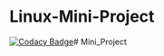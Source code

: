 # Linux-Mini-Project

[![Codacy Badge](https://app.codacy.com/project/badge/Grade/ecf956400ae64751adf75559c9779562)](https://www.codacy.com/gh/99002679/Mini_Project/dashboard?utm_source=github.com&amp;utm_medium=referral&amp;utm_content=99002679/Mini_Project&amp;utm_campaign=Badge_Grade)# Mini_Project
